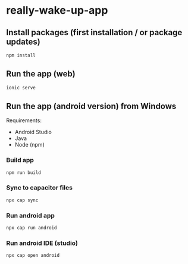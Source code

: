 # really-wake-up-app

## Install packages (first installation / or package updates)
```bash
npm install
```

## Run the app (web)
```bash
ionic serve
```
## Run the app (android version) from Windows

Requirements:
- Android Studio
- Java
- Node (npm)

### Build app
```bash
npm run build
```

### Sync to capacitor files
```bash
npx cap sync
```

### Run android app
```bash
npx cap run android
```

### Run android IDE (studio)
```bash
npx cap open android
```